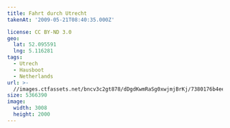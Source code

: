 ```yaml
---
title: Fahrt durch Utrecht
takenAt: '2009-05-21T08:40:35.000Z'

license: CC BY-ND 3.0
geo:
  lat: 52.095591
  lng: 5.116281
tags:
  - Utrech
  - Hausboot
  - Netherlands
url: >-
  //images.ctfassets.net/bncv3c2gt878/dDgdKwmRaSg0xwjmjBrKj/7380176b4ee7a3657f27741dc480fb5d/fahrt-durch-utrecht_4375971770_o
size: 5366390
image:
  width: 3008
  height: 2000
---
```

